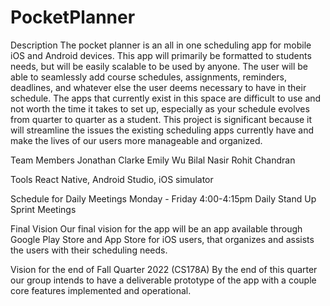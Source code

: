 # PocketPlanner
Description
The pocket planner is an all in one scheduling app for mobile iOS and Android devices. This app will primarily be formatted to students needs, but will be easily scalable to be used by anyone. The user will be able to seamlessly add course schedules, assignments, reminders, deadlines, and whatever else the user deems necessary to have in their schedule. The apps that currently exist in this space are difficult to use and not worth the time it takes to set up, especially as your schedule evolves from quarter to quarter as a student. This project is significant because it will streamline the issues the existing scheduling apps currently have and make the lives of our users more manageable and organized.

Team Members
Jonathan Clarke
Emily Wu
Bilal Nasir
Rohit Chandran

Tools
React Native, Android Studio, iOS simulator

Schedule for Daily Meetings
Monday - Friday 4:00-4:15pm Daily Stand Up Sprint Meetings

Final Vision
Our final vision for the app will be an app available through Google Play Store and App Store for iOS users, that organizes and assists the users with their scheduling needs. 

Vision for the end of Fall Quarter 2022 (CS178A)
By the end of this quarter our group intends to have a deliverable prototype of the app with a couple core features implemented and operational.

